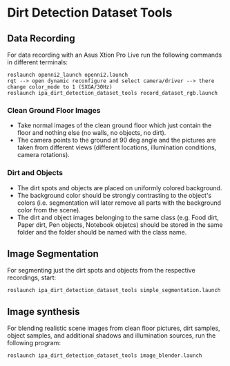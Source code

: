 # Dirt Detection Dataset Tools

## Data Recording
For data recording with an Asus Xtion Pro Live run the following commands in different terminals:
```
roslaunch openni2_launch openni2.launch
rqt --> open dynamic reconfigure and select camera/driver --> there change color_mode to 1 (SXGA/30Hz)
roslaunch ipa_dirt_detection_dataset_tools record_dataset_rgb.launch
```
### Clean Ground Floor Images
- Take normal images of the clean ground floor which just contain the floor and nothing else (no walls, no objects, no dirt).
- The camera points to the ground at 90 deg angle and the pictures are taken from different views (different locations, illumination conditions, camera rotations).

### Dirt and Objects
- The dirt spots and objects are placed on uniformly colored background.
- The background color should be strongly contrasting to the object's colors (i.e. segmentation will later remove all parts with the background color from the scene).
- The dirt and object images belonging to the same class (e.g. Food dirt, Paper dirt, Pen objects, Notebook objetcs) should be stored in the same folder
and the folder should be named with the class name.

## Image Segmentation
For segmenting just the dirt spots and objects from the respective recordings, start:
```
roslaunch ipa_dirt_detection_dataset_tools simple_segmentation.launch
```

## Image synthesis
For blending realistic scene images from clean floor pictures, dirt samples, object samples, and additional shadows and illumination sources, run the following program:
```
roslaunch ipa_dirt_detection_dataset_tools image_blender.launch
```
